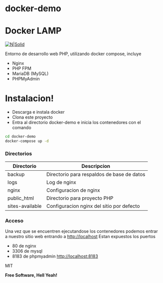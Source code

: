 # docker-demo
# Docker LAMP

[![N|Solid](http://www.experttyce.com/wp-content/uploads/2016/12/Logomakr_1blDRm_titulo_190.png)](http://www.experttyce.com/)

Entorno de desarrollo web PHP, utilizando docker compose, incluye

  - Nginx
  - PHP FPM
  - MariaDB (MySQL)
  - PHPMyAdmin

# Instalacion!

  - Descarga e instala docker 
  - Clona este proyecto
  - Entra al directorio docker-demo e inicia los contenedores con el comando 
 ```sh 
cd docker-demo
docker-compose up -d
  ```

### Directorios


| Directorio | Descripcion |
| ------ | ------ |
| backup | Directorio para respaldos de base de datos  |
| logs | Log de nginx |
| nginx |Configuracion de nginx |
| public_html | Directorio para proyecto PHP |
| sites-available | Configuracion nginx del sitio por defecto |



### Acceso

Una vez que se encuentren ejecutandose los contenedores podemos entrar a nuestro sitio web entrando a  [http://localhost](http://localhost)
Estan expuestos los puertos 
- 80 de nginx
- 3306 de mysql
- 8183 de phpmyadmin [http://localhost:8183](http://localhost:8183)






MIT


**Free Software, Hell Yeah!**
